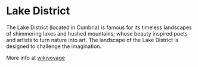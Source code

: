 # Lake District
The Lake District (located in Cumbria) is famous for its timeless landscapes of shimmering lakes and hushed mountains; whose beauty inspired poets and artists to turn nature into art. The landscape of the Lake District is designed to challenge the imagination.

More info at [wikivoyage](https://en.wikivoyage.org/wiki/Lake_District_National_Park)
